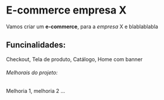 # E-commerce empresa X

Vamos criar um **e-commerce**, para a _empresa_ X e blablablabla

## Funcinalidades:

Checkout, Tela de produto, Catálogo, Home com banner

###### Melhorais do projeto:

Melhoria 1, melhoria 2 ...
